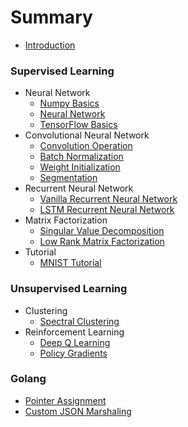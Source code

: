 # Summary
* [Introduction](README.md)

### Supervised Learning
* Neural Network
  * [Numpy Basics](/neural_network/numpy_basics.md)
  * [Neural Network](/neural_network/neural_network.md)
  * [TensorFlow Basics](/neural_network/tensorflow_basics.md)
* Convolutional Neural Network
  * [Convolution Operation](/convolutional_neural_network/convolution_operation.md)
  * [Batch Normalization](/convolutional_neural_network/batch_normalization.md)
  * [Weight Initialization](/convolutional_neural_network/weight_initialization.md)
  * [Segmentation](/convolutional_neural_network/segmentation.md)
* Recurrent Neural Network
  * [Vanilla Recurrent Neural Network](/recurrent_neural_network/recurrent_neural_networks.md)
  * [LSTM Recurrent Neural Network](/recurrent_neural_network/long_short_term_memory.md)
* Matrix Factorization
  * [Singular Value Decomposition](/matrix_factorization/singular_value_decomposition.md)
  * [Low Rank Matrix Factorization](/matrix_factorization/low_rank_matrix_factorization.md)
* Tutorial
  * [MNIST Tutorial](/mnist_tutorial/mnist_tutorial.md)

### Unsupervised Learning
* Clustering
  * [Spectral Clustering](/clustering/spectral_clustering.md)
* Reinforcement Learning
  * [Deep Q Learning](/reinforcement_learning/reinforcement_learning.md)
  * [Policy Gradients](/reinforcement_learning/policy_gradients.md)

### Golang
* [Pointer Assignment](/go_technique/pointer_assignment.md)
* [Custom JSON Marshaling](/go_technique/custom_json_marshaling.md)